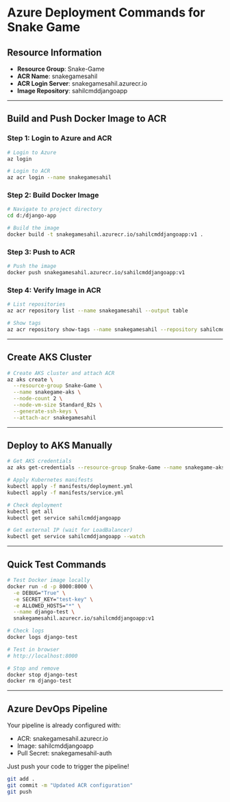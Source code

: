 # Azure Deployment Commands for Snake Game

## Resource Information
- **Resource Group**: Snake-Game
- **ACR Name**: snakegamesahil
- **ACR Login Server**: snakegamesahil.azurecr.io
- **Image Repository**: sahilcmddjangoapp

---

## Build and Push Docker Image to ACR

### Step 1: Login to Azure and ACR
```bash
# Login to Azure
az login

# Login to ACR
az acr login --name snakegamesahil
```

### Step 2: Build Docker Image
```bash
# Navigate to project directory
cd d:/django-app

# Build the image
docker build -t snakegamesahil.azurecr.io/sahilcmddjangoapp:v1 .
```

### Step 3: Push to ACR
```bash
# Push the image
docker push snakegamesahil.azurecr.io/sahilcmddjangoapp:v1
```

### Step 4: Verify Image in ACR
```bash
# List repositories
az acr repository list --name snakegamesahil --output table

# Show tags
az acr repository show-tags --name snakegamesahil --repository sahilcmddjangoapp --output table
```

---

## Create AKS Cluster

```bash
# Create AKS cluster and attach ACR
az aks create \
  --resource-group Snake-Game \
  --name snakegame-aks \
  --node-count 2 \
  --node-vm-size Standard_B2s \
  --generate-ssh-keys \
  --attach-acr snakegamesahil
```

---

## Deploy to AKS Manually

```bash
# Get AKS credentials
az aks get-credentials --resource-group Snake-Game --name snakegame-aks

# Apply Kubernetes manifests
kubectl apply -f manifests/deployment.yml
kubectl apply -f manifests/service.yml

# Check deployment
kubectl get all
kubectl get service sahilcmddjangoapp

# Get external IP (wait for LoadBalancer)
kubectl get service sahilcmddjangoapp --watch
```

---

## Quick Test Commands

```bash
# Test Docker image locally
docker run -d -p 8000:8000 \
  -e DEBUG="True" \
  -e SECRET_KEY="test-key" \
  -e ALLOWED_HOSTS="*" \
  --name django-test \
  snakegamesahil.azurecr.io/sahilcmddjangoapp:v1

# Check logs
docker logs django-test

# Test in browser
# http://localhost:8000

# Stop and remove
docker stop django-test
docker rm django-test
```

---

## Azure DevOps Pipeline

Your pipeline is already configured with:
- ACR: snakegamesahil.azurecr.io
- Image: sahilcmddjangoapp
- Pull Secret: snakegamesahil-auth

Just push your code to trigger the pipeline!

```bash
git add .
git commit -m "Updated ACR configuration"
git push
```
